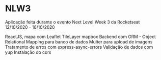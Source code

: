 # NLW3
 Aplicação feita durante o evento Next Level Week 3 da Rocketseat 12/10/2020 - 16/10/2020

 ReactJS, mapa com Leaflet TileLayer mapbox
 Backend com ORM - Object Relational Mapping para banco de dados
 Multer para upload de imagens
 Tratamento de erros com express-async-errors
 Validação de dados com yup
 Instalação do cors